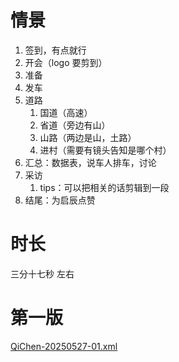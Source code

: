 # 情景
1. 签到，有点就行
2. 开会（logo 要剪到）
3. 准备
4. 发车
5. 道路
    1. 国道（高速）
    2. 省道（旁边有山）
    3. 山路（两边是山，土路）
    4. 进村（需要有镜头告知是哪个村）
6. 汇总：数据表，说车人排车，讨论
7. 采访
    1. tips：可以把相关的话剪辑到一段
8. 结尾：为启辰点赞

# 时长
三分十七秒 左右

# 第一版
[QiChen-20250527-01.xml](https://www.yuque.com/attachments/yuque/0/2025/xml/22404493/1748487494059-4ebff23c-93e4-4449-98b2-ad72a79fddc9.xml)

